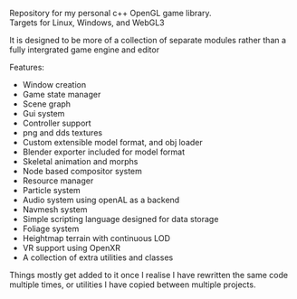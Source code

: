 Repository for my personal c++ OpenGL game library.  
Targets for Linux, Windows, and WebGL3

It is designed to be more of a collection of separate modules
rather than a fully intergrated game engine and editor

Features:  
- Window creation  
- Game state manager  
- Scene graph  
- Gui system  
- Controller support  
- png and dds textures  
- Custom extensible model format, and obj loader  
- Blender exporter included for model format  
- Skeletal animation and morphs  
- Node based compositor system  
- Resource manager  
- Particle system  
- Audio system using openAL as a backend  
- Navmesh system  
- Simple scripting language designed for data storage
- Foliage system  
- Heightmap terrain with continuous LOD  
- VR support using OpenXR  
- A collection of extra utilities and classes  

Things mostly get added to it once I realise I have rewritten the same code multiple times,
or utilities I have copied between multiple projects.

